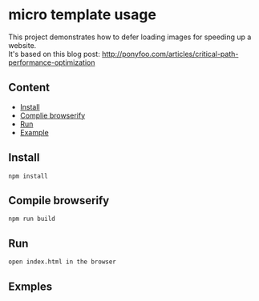# micro template usage

This project demonstrates how to defer loading images for speeding up a website.  
It's based on this blog post: http://ponyfoo.com/articles/critical-path-performance-optimization   

## Content

* [Install](#install)
* [Complie browserify](#watch)
* [Run](#run)
* [Example](#example)

## Install

    npm install

## Compile browserify

    npm run build

## Run

    open index.html in the browser

## Exmples

